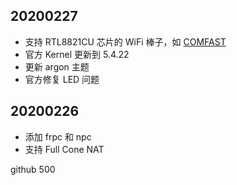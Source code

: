 ## 20200227
* 支持 RTL8821CU 芯片的 WiFi 棒子，如 [COMFAST](https://u.jd.com/DOkkhX)
* 官方 Kernel 更新到 5.4.22
* 更新 argon 主题 
* 官方修复 LED 问题

## 20200226
* 添加 frpc 和 npc
* 支持 Full Cone NAT

github 500
